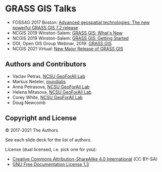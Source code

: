 # GRASS GIS Talks

* FOSS4G 2017 Boston: [Advanced geospatial technologies: The new powerful GRASS GIS 7.2 release](https://wenzeslaus.github.io/grass-gis-talks/foss4g2017.html)
* NCGIS 2019 Winston-Salem: [GRASS GIS: What's New](https://wenzeslaus.github.io/grass-gis-talks/ncgis2019_whats_new.html)
* NCGIS 2019 Winston-Salem: [GRASS GIS: Getting Started](https://wenzeslaus.github.io/grass-gis-talks/ncgis2019_getting_started.html)
* DOI, Open GIS Group Webinar, 2019: [GRASS GIS](https://wenzeslaus.github.io/grass-gis-talks/doi2019_grass_gis.html)
* NCGIS 2021 Virtual: [New Major Release of GRASS GIS](https://wenzeslaus.github.io/grass-gis-talks/ncgis2021_new_major_release.html)

## Authors and Contributors

* Vaclav Petras, [NCSU GeoForAll Lab](http://geospatial.ncsu.edu/geoforall)
* Markus Neteler, [mundialis](http://mundialis.de/)
* Anna Petrasova, [NCSU GeoForAll Lab](http://geospatial.ncsu.edu/geoforall)
* Helena Mitasova, [NCSU GeoForAll Lab](http://geospatial.ncsu.edu/geoforall)
* Corey White, [NCSU GeoForAll Lab](http://geospatial.ncsu.edu/geoforall)
* Doug Newcomb

## Copyright and License

&copy; 2017-2021 The Authors

See each slide deck for the list of authors.

License (dual licensed, i.e. pick one for you):
* [Creative Commons Attribution-ShareAlike 4.0 International](https://creativecommons.org/licenses/by-sa/4.0/) (CC BY-SA)
* [GNU Free Documentation License 1.3](https://www.gnu.org/licenses/fdl-1.3.en.html)

